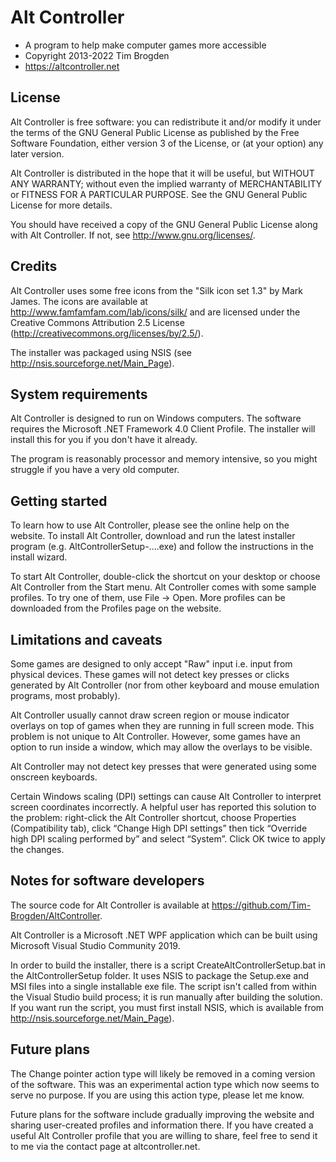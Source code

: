 # Alt Controller
- A program to help make computer games more accessible
- Copyright 2013-2022 Tim Brogden
- https://altcontroller.net 

## License
Alt Controller is free software: you can redistribute it and/or modify it under the terms of the GNU General Public License as published by the Free Software Foundation, either version 3 of the License, or (at your option) any later version.

Alt Controller is distributed in the hope that it will be useful, but WITHOUT ANY WARRANTY; without even the implied warranty of MERCHANTABILITY or FITNESS FOR A PARTICULAR PURPOSE.  See the GNU General Public License for more details.

You should have received a copy of the GNU General Public License along with Alt Controller.  If not, see http://www.gnu.org/licenses/.

## Credits
Alt Controller uses some free icons from the "Silk icon set 1.3" by Mark James. The icons are available at http://www.famfamfam.com/lab/icons/silk/ and are licensed under the Creative Commons Attribution 2.5 License (http://creativecommons.org/licenses/by/2.5/).

The installer was packaged using NSIS (see http://nsis.sourceforge.net/Main_Page).

## System requirements
Alt Controller is designed to run on Windows computers. The software requires the Microsoft .NET Framework 4.0 Client Profile. The installer will install this for you if you don't have it already.

The program is reasonably processor and memory intensive, so you might struggle if you have a very old computer.

## Getting started
To learn how to use Alt Controller, please see the online help on the website.
To install Alt Controller, download and run the latest installer program (e.g. AltControllerSetup-....exe) and follow the instructions in the install wizard. 

To start Alt Controller, double-click the shortcut on your desktop or choose Alt Controller from the Start menu. Alt Controller comes with some sample profiles. To try one of them, use File -> Open. More profiles can be downloaded from the Profiles page on the website.

## Limitations and caveats
Some games are designed to only accept "Raw" input i.e. input from physical devices. These games will not detect key presses or clicks generated by Alt Controller (nor from other keyboard and mouse emulation programs, most probably).

Alt Controller usually cannot draw screen region or mouse indicator overlays on top of games when they are running in full screen mode. This problem is not unique to Alt Controller. However, some games have an option to run inside a window, which may allow the overlays to be visible.

Alt Controller may not detect key presses that were generated using some onscreen keyboards.

Certain Windows scaling (DPI) settings can cause Alt Controller to interpret screen coordinates incorrectly. A helpful user has reported this solution to the problem: right-click the Alt Controller shortcut, choose Properties (Compatibility tab), click “Change High DPI settings” then tick “Override high DPI scaling performed by” and select “System”. Click OK twice to apply the changes.

## Notes for software developers
The source code for Alt Controller is available at https://github.com/Tim-Brogden/AltController.

Alt Controller is a Microsoft .NET WPF application which can be built using Microsoft Visual Studio Community 2019.

In order to build the installer, there is a script CreateAltControllerSetup.bat in the AltControllerSetup folder. It uses NSIS to package the Setup.exe and MSI files into a single installable exe file. The script isn't called from within the Visual Studio build process; it is run manually after building the solution. If you want run the script, you must first install NSIS, which is available from http://nsis.sourceforge.net/Main_Page).

## Future plans
The Change pointer action type will likely be removed in a coming version of the software. This was an experimental action type which now seems to serve no purpose. If you are using this action type, please let me know.

Future plans for the software include gradually improving the website and sharing user-created profiles and information there. If you have created a useful Alt Controller profile that you are willing to share, feel free to send it to me via the contact page at altcontroller.net.
